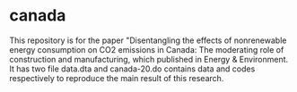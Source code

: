 # canada
This repository is for the paper "Disentangling the effects of nonrenewable energy consumption on CO2 emissions in Canada: The moderating role of construction and manufacturing, which published in Energy & Environment. It has two file data.dta and canada-20.do contains data and codes respectively to reproduce the main result of this research. 
